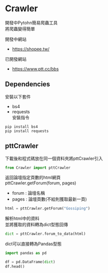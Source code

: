 # Crawler

開發中Pytohn簡易爬蟲工具  
將爬蟲變得簡單  

開發中網站
* https://shopee.tw/  

已開發網站
* https://www.ptt.cc/bbs

## Dependencies
安裝以下套件
* bs4
* requests  
安裝指令
```
pip install bs4
pip install requests
```

## pttCrawler
下載後和程式碼放在同一個資料夾將pttCrawler引入  
```python
from Crawler import pttCrawler
```
返回論壇指定頁數的html網頁  
pttCrawler.getForum(forum, pages)
* forum : 論壇名稱
* pages : 論壇頁數(不給則獲取最新一頁)
```python
html = pttCrawler.getForum("Gossiping")
```
解析html中的資料  
並將獲取的資料轉為dict型態回傳
```python
dict = pttCrawler.forum_to_data(html)
```
dict可以直接轉為Pandas型態  
```python
import pandas as pd

df = pd.DataFrame(dict)
df.head()
```
